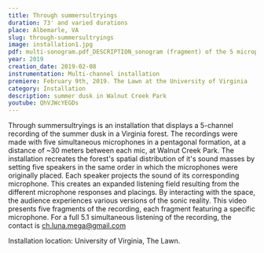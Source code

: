 ```yaml
---
title: Through summersultryings
duration: 73' and varied durations
place: Albemarle, VA
slug: through-summersultryings
image: installation1.jpg
pdf: multi-sonogram.pdf_DESCRIPTION_sonogram (fragment) of the 5 microphones
year: 2019
creation_date: 2019-02-08
instrumentation: Multi-channel installation
premiere: February 9th, 2019. The Lawn at the University of Virginia
category: Installation
description: summer dusk in Walnut Creek Park
youtube: QhVJWcYEGDs
---
```


Through summersultryings is an installation that displays a 5-channel recording of the summer dusk in a Virginia forest. The recordings were made with five simultaneous microphones in a pentagonal formation, at a distance of ~30 meters between each mic, at Walnut Creek Park. The installation recreates the forest's spatial distribution of it's sound masses by setting five speakers in the same order in which the microphones were originally placed. Each speaker projects the sound of its corresponding microphone. This creates an expanded listening field resulting from the different microphone responses and placings. By interacting with the space, the audience experiences various versions of the sonic reality. This video presents five fragments of the recording, each fragment featuring a specific microphone. For a full 5.1 simultaneous listening of the recording, the contact is ch.luna.mega@gmail.com

Installation location: University of Virginia, The Lawn.